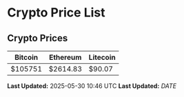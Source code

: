 # Crypto Price List

## Crypto Prices
| Bitcoin | Ethereum | Litecoin |
| ------- | -------- | -------- |
| $105751 | $2614.83 | $90.07 |
**Last Updated:** 2025-05-30 10:46 UTC
**Last Updated:** $DATE$
